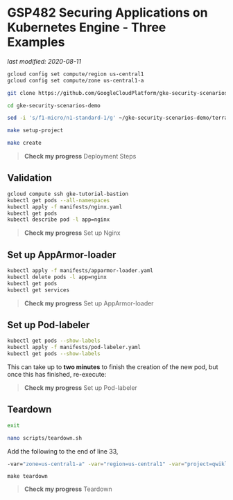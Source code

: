# GSP482 Securing Applications on Kubernetes Engine - Three Examples

_last modified: 2020-08-11_

```bash
gcloud config set compute/region us-central1
gcloud config set compute/zone us-central1-a

git clone https://github.com/GoogleCloudPlatform/gke-security-scenarios-demo

cd gke-security-scenarios-demo

sed -i 's/f1-micro/n1-standard-1/g' ~/gke-security-scenarios-demo/terraform/variables.tf

make setup-project

make create
```

> **Check my progress**
> Deployment Steps

## Validation

```bash
gcloud compute ssh gke-tutorial-bastion
kubectl get pods --all-namespaces
kubectl apply -f manifests/nginx.yaml
kubectl get pods
kubectl describe pod -l app=nginx
```

> **Check my progress**
> Set up Nginx

## Set up AppArmor-loader

```bash
kubectl apply -f manifests/apparmor-loader.yaml
kubectl delete pods -l app=nginx
kubectl get pods
kubectl get services
```

> **Check my progress**
> Set up AppArmor-loader

## Set up Pod-labeler

```bash
kubectl get pods --show-labels
kubectl apply -f manifests/pod-labeler.yaml
kubectl get pods --show-labels
```

This can take up to **two minutes** to finish the creation of the new pod, but once this has finished, re-execute:

> **Check my progress**
> Set up Pod-labeler

## Teardown

```bash
exit
```

```bash
nano scripts/teardown.sh
```

Add the following to the end of line 33,

```sh
-var="zone=us-central1-a" -var="region=us-central1" -var="project=qwiklabs-gcp-00-240ba0bd7c0f"
```

```
make teardown
```

> **Check my progress**
> Teardown